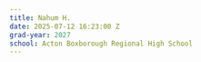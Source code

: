 ```yaml
---
title: Nahum H.
date: 2025-07-12 16:23:00 Z
grad-year: 2027
school: Acton Boxborough Regional High School
---
```


